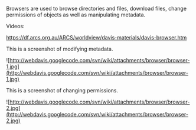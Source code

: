 Browsers are used to browse directories and files, download files, change permissions of objects as well as manipulating metadata.

Videos:

https://df.arcs.org.au/ARCS/worldview/davis-materials/davis-browser.htm

This is a screenshot of modifying metadata.

![http://webdavis.googlecode.com/svn/wiki/attachments/browser/browser-1.jpg](http://webdavis.googlecode.com/svn/wiki/attachments/browser/browser-1.jpg)

This is a screenshot of changing permissions.

![http://webdavis.googlecode.com/svn/wiki/attachments/browser/browser-2.jpg](http://webdavis.googlecode.com/svn/wiki/attachments/browser/browser-2.jpg)